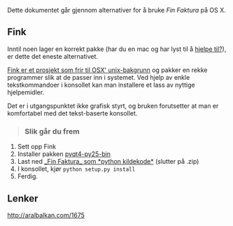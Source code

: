 Dette dokumentet går gjennom alternativer for å bruke _Fin Faktura_ på OS X.

## Fink ##

Inntil noen lager en korrekt pakke (har du en mac og har lyst til å [hjelpe til?](mailto:havard@gulldahl.no)), er dette det eneste alternativet.

[Fink er et prosjekt som frir til OSX' unix-bakgrunn](http://www.finkproject.org/index.php) og pakker en rekke programmer slik at de passer inn i systemet. Ved hjelp av enkle tekstkommandoer i konsollet kan man installere et lass av nyttige hjelpemidler.

Det er i utgangspunktet ikke grafisk styrt, og bruken forutsetter at man er komfortabel med det tekst-baserte konsollet.

> ### Slik går du frem ###

  1. Sett opp Fink
  1. Installer pakken [pyqt4-py25-bin](http://pdb.finkproject.org/pdb/package.php/pyqt4-py25-bin)
  1. Last ned [\_Fin Faktura\_ som \*python kildekode\*](http://code.google.com/p/finfaktura/downloads/list) (slutter på .zip)
  1. I konsollet, kjør `python setup.py install`
  1. Ferdig.

## Lenker ##

http://aralbalkan.com/1675